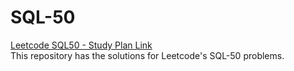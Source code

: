 # SQL-50
[Leetcode SQL50 - Study Plan Link](https://leetcode.com/studyplan/top-sql-50/) </br>
This repository has the solutions for Leetcode's  SQL-50 problems.
